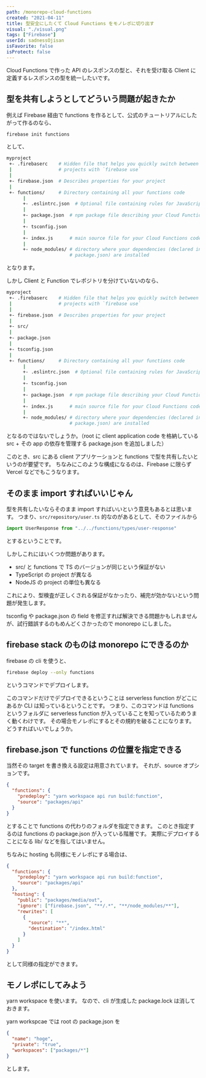 ```yaml
---
path: /monorepo-cloud-functions
created: "2021-04-11"
title: 型安全にしたくて Cloud Functions をモノレポに切り出す
visual: "./visual.png"
tags: ["Firebase"]
userId: sadnessOjisan
isFavorite: false
isProtect: false
---
```


Cloud Functions で作った API のレスポンスの型と、それを受け取る Client に定義するレスポンスの型を統一したいです。

## 型を共有しようとしてどういう問題が起きたか

例えば Firebase 経由で functions を作るとして、公式のチュートリアルにしたがって作るのなら、

```sh
firebase init functions
```

として、

```sh
myproject
 +- .firebaserc    # Hidden file that helps you quickly switch between
 |                 # projects with `firebase use`
 |
 +- firebase.json  # Describes properties for your project
 |
 +- functions/     # Directory containing all your functions code
      |
      +- .eslintrc.json  # Optional file containing rules for JavaScript linting.
      |
      +- package.json  # npm package file describing your Cloud Functions code
      |
      +- tsconfig.json
      |
      +- index.js      # main source file for your Cloud Functions code
      |
      +- node_modules/ # directory where your dependencies (declared in
                       # package.json) are installed
```

となります。

しかし Client と Function でレポジトリを分けていないのなら、

```sh
myproject
 +- .firebaserc    # Hidden file that helps you quickly switch between
 |                 # projects with `firebase use`
 |
 +- firebase.json  # Describes properties for your project
 |
 +- src/
 |
 +- package.json
 |
 +- tsconfig.json
 |
 +- functions/     # Directory containing all your functions code
      |
      +- .eslintrc.json  # Optional file containing rules for JavaScript linting.
      |
      +- tsconfig.json
      |
      +- package.json  # npm package file describing your Cloud Functions code
      |
      +- index.js      # main source file for your Cloud Functions code
      |
      +- node_modules/ # directory where your dependencies (declared in
                       # package.json) are installed
```

となるのではないでしょうか。（root に client application code を格納している src + その app の依存を管理する package.json を追加しました）

このとき、src にある client アプリケーションと functions で型を共有したいというのが要望です。
ちなみにこのような構成になるのは、Firebase に限らず Vercel などでもこうなります。

## そのまま import すればいいじゃん

型を共有したいならそのまま import すればいいという意見もあるとは思います。
つまり、`src/repository/user.ts` 的なのがあるとして、そのファイルから

```ts
import UserResponse from "../../functions/types/user-response"
```

とするということです。

しかしこれにはいくつか問題があります。

- src/ と functions で TS のバージョンが同じという保証がない
- TypeScript の project が異なる
- NodeJS の project の単位も異なる

これにより、型検査が正しくされる保証がなかったり、補完が効かないという問題が発生します。

tsconfig や package.json の field を修正すれば解決できる問題かもしれませんが、試行錯誤するのもめんどくさかったので monorepo にしました。

## firebase stack のものは monorepo にできるのか

firebase の cli を使うと、

```sh
firebase deploy --only functions
```

というコマンドでデプロイします。

このコマンドだけでデプロイできるということは serverless function がどこにあるか CLI は知っているということです。
つまり、このコマンドは functions というフォルダに serverless function が入っていることを知っているためうまく動くわけです。
その場合モノレポにするとその規約を破ることになります。
どうすればいいでしょうか。

## firebase.json で functions の位置を指定できる

当然その target を書き換える設定は用意されています。
それが、source オプションです。

```json:title=firebase.json
{
  "functions": {
    "predeploy": "yarn workspace api run build:function",
    "source": "packages/api"
  }
}
```

とすることで functions の代わりのフォルダを指定できます。
このとき指定するのは functions の package.json が入っている階層です。
実際にデプロイすることになる lib/ などを指してはいません。

ちなみに hosting も同様にモノレポにする場合は、

```json:title=firebase.json
{
  "functions": {
    "predeploy": "yarn workspace api run build:function",
    "source": "packages/api"
  },
  "hosting": {
    "public": "packages/media/out",
    "ignore": ["firebase.json", "**/.*", "**/node_modules/**"],
    "rewrites": [
      {
        "source": "**",
        "destination": "/index.html"
      }
    ]
  }
}
```

として同様の指定ができます。

## モノレポにしてみよう

yarn workspace を使います。
なので、cli が生成した package.lock は消しておきます。

yarn workspcae では root の package.json を

```json:title=のpackage.json
{
  "name": "hoge",
  "private": "true",
  "workspaces": ["packages/*"]
}
```

とします。
